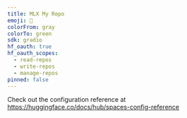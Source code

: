 ```yaml
---
title: MLX My Repo
emoji: 🐐
colorFrom: gray
colorTo: green
sdk: gradio
hf_oauth: true
hf_oauth_scopes:
  - read-repos
  - write-repos
  - manage-repos
pinned: false
---
```


Check out the configuration reference at https://huggingface.co/docs/hub/spaces-config-reference
